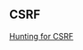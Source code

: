 ## CSRF
  [Hunting for CSRF](https://github.com/xscorp/Notes/blob/master/BugHunting/CSRF/how_to_hunt.md)
